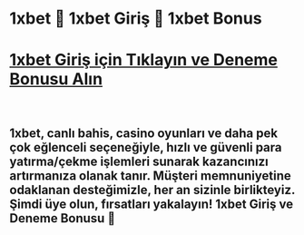 # 1xbet 🎰 1xbet Giriş 🔑 1xbet Bonus


# [1xbet Giriş için Tıklayın ve Deneme Bonusu Alın ](https://winzhub.org/)

<br>

## 1xbet, canlı bahis, casino oyunları ve daha pek çok eğlenceli seçeneğiyle, hızlı ve güvenli para yatırma/çekme işlemleri sunarak kazancınızı artırmanıza olanak tanır. Müşteri memnuniyetine odaklanan desteğimizle, her an sizinle birlikteyiz. Şimdi üye olun, fırsatları yakalayın! 1xbet Giriş ve Deneme Bonusu 🎉
